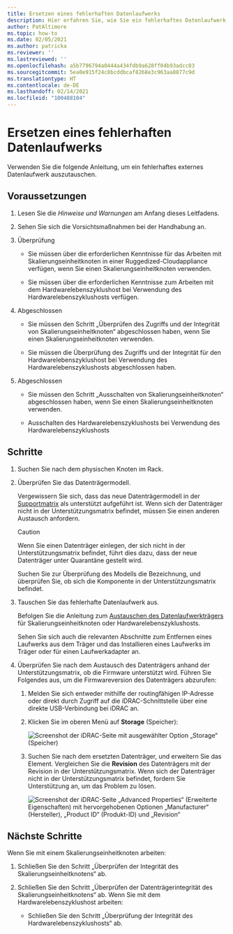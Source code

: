 ```yaml
---
title: Ersetzen eines fehlerhaften Datenlaufwerks
description: Hier erfahren Sie, wie Sie ein fehlerhaftes Datenlaufwerk ersetzen.
author: PatAltimore
ms.topic: how-to
ms.date: 02/05/2021
ms.author: patricka
ms.reviewer: ''
ms.lastreviewed: ''
ms.openlocfilehash: a5b7796794a0444a434fdb9a628ff04b93adcc03
ms.sourcegitcommit: 5ea0e915f24c8bcddbcaf8268e3c963aa8877c9d
ms.translationtype: HT
ms.contentlocale: de-DE
ms.lasthandoff: 02/14/2021
ms.locfileid: "100488104"
---
```

# <a name="replacing-a-failed-data-drive"></a>Ersetzen eines fehlerhaften Datenlaufwerks

Verwenden Sie die folgende Anleitung, um ein fehlerhaftes externes Datenlaufwerk auszutauschen.

## <a name="prerequisites"></a>Voraussetzungen

1.  Lesen Sie die *Hinweise und Warnungen* am Anfang dieses Leitfadens.

2.  Sehen Sie sich die Vorsichtsmaßnahmen bei der Handhabung an.

3.  Überprüfung

    -   Sie müssen über die erforderlichen Kenntnisse für das Arbeiten mit Skalierungseinheitknoten in einer Ruggedized-Cloudappliance verfügen, wenn Sie einen Skalierungseinheitknoten verwenden.

    -   Sie müssen über die erforderlichen Kenntnisse zum Arbeiten mit dem Hardwarelebenszyklushost bei Verwendung des Hardwarelebenszyklushosts verfügen.

4.  Abgeschlossen

    -   Sie müssen den Schritt „Überprüfen des Zugriffs und der Integrität von Skalierungseinheitknoten“ abgeschlossen haben, wenn Sie einen Skalierungseinheitknoten verwenden.

    -   Sie müssen die Überprüfung des Zugriffs und der Integrität für den Hardwarelebenszyklushost bei Verwendung des Hardwarelebenszyklushosts abgeschlossen haben.

5.  Abgeschlossen

    -   Sie müssen den Schritt „Ausschalten von Skalierungseinheitknoten“ abgeschlossen haben, wenn Sie einen Skalierungseinheitknoten verwenden.

    -   Ausschalten des Hardwarelebenszyklushosts bei Verwendung des Hardwarelebenszyklushosts

## <a name="steps"></a>Schritte

1.  Suchen Sie nach dem physischen Knoten im Rack.

2.  Überprüfen Sie das Datenträgermodell.

    Vergewissern Sie sich, dass das neue Datenträgermodell in der [Supportmatrix](https://www.dell.com/support/home/product-support/product/cloud-for-microsoft-azure-stack14g/docs#q%3Dsupport%20matrix%26sort%3Ddate%20descending%26f%3Alang%3D%5Ben%5D) als unterstützt aufgeführt ist.
    Wenn sich der Datenträger nicht in der Unterstützungsmatrix befindet, müssen Sie einen anderen Austausch anfordern.
    
    > [!CAUTION]
    > Wenn Sie einen Datenträger einlegen, der sich nicht in der Unterstützungsmatrix befindet, führt dies dazu, dass der neue Datenträger unter Quarantäne gestellt wird.
        
    Suchen Sie zur Überprüfung des Modells die Bezeichnung, und überprüfen Sie, ob sich die Komponente in der Unterstützungsmatrix befindet.
    
3.  Tauschen Sie das fehlerhafte Datenlaufwerk aus.

    Befolgen Sie die Anleitung zum [Austauschen des Datenlaufwerkträgers](https://www.dell.com/support/manuals/us/en/04/poweredge-r640/per640_ism_pub/dell-emc-poweredge-r640-overview?guid=guid-f39be9ba-158c-45e3-b8b1-f07bb750d6d4) für Skalierungseinheitknoten oder Hardwarelebenszyklushosts.
    
    Sehen Sie sich auch die relevanten Abschnitte zum Entfernen eines Laufwerks aus dem Träger und das Installieren eines Laufwerks im Träger oder für einen Laufwerkadapter an.
    
4.  Überprüfen Sie nach dem Austausch des Datenträgers anhand der Unterstützungsmatrix, ob die Firmware unterstützt wird. Führen Sie Folgendes aus, um die Firmwareversion des Datenträgers abzurufen:

    1.  Melden Sie sich entweder mithilfe der routingfähigen IP-Adresse oder direkt durch Zugriff auf die iDRAC-Schnittstelle über eine direkte USB-Verbindung bei iDRAC an.

    1.  Klicken Sie im oberen Menü auf **Storage** (Speicher):

        ![Screenshot der iDRAC-Seite mit ausgewählter Option „Storage“ (Speicher)](media/image-30.png)
    
    1.  Suchen Sie nach dem ersetzten Datenträger, und erweitern Sie das Element. Vergleichen Sie die **Revision** des Datenträgers mit der Revision in der Unterstützungsmatrix. Wenn sich der Datenträger nicht in der Unterstützungsmatrix befindet, fordern Sie Unterstützung an, um das Problem zu lösen.

        ![Screenshot der iDRAC-Seite „Advanced Properties“ (Erweiterte Eigenschaften) mit hervorgehobenen Optionen „Manufacturer“ (Hersteller), „Product ID“ (Produkt-ID) und „Revision“](media/image-31.png)
        
## <a name="next-steps"></a>Nächste Schritte

Wenn Sie mit einem Skalierungseinheitknoten arbeiten:

1.  Schließen Sie den Schritt „Überprüfen der Integrität des Skalierungseinheitknotens“ ab.

2.  Schließen Sie den Schritt „Überprüfen der Datenträgerintegrität des Skalierungseinheitknotens“ ab. Wenn Sie mit dem Hardwarelebenszyklushost arbeiten:

    -   Schließen Sie den Schritt „Überprüfung der Integrität des Hardwarelebenszyklushosts“ ab.
    
